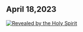 ## April 18,2023 ##

[![Revealed by the Holy Spirit](https://raw.githubusercontent.com/fernal73/CIAY/main/April/jpgs/Day108.jpg)](https://youtu.be/94F98zuEmZY "Revealed by the Holy Spirit")
